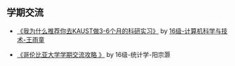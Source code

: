 ## 学期交流

-  [《我为什么推荐你去KAUST做3-6个月的科研实习》](why_I_suggest_u_KAUST) by [16级-计算机科学与技术-王雨童](https://rainytong.github.io/)

* [《哥伦比亚大学学期交流攻略 》](uc_yangzonghao) by 16级-统计学-阳宗灏

